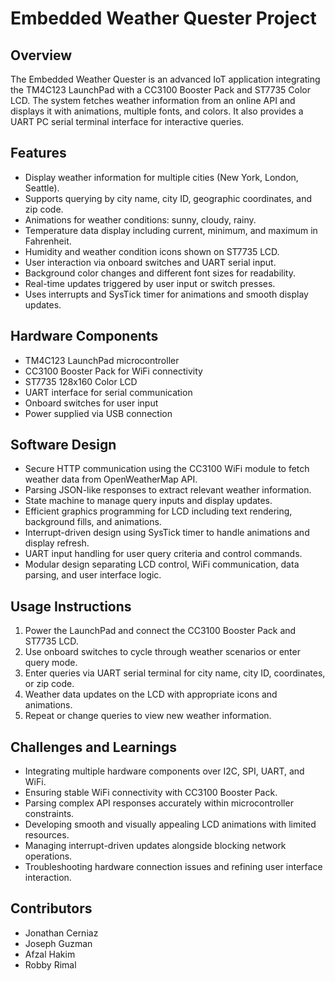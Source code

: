 # Embedded Weather Quester Project

## Overview
The Embedded Weather Quester is an advanced IoT application integrating the TM4C123 LaunchPad with a CC3100 Booster Pack and ST7735 Color LCD. The system fetches weather information from an online API and displays it with animations, multiple fonts, and colors. It also provides a UART PC serial terminal interface for interactive queries.

## Features
- Display weather information for multiple cities (New York, London, Seattle).
- Supports querying by city name, city ID, geographic coordinates, and zip code.
- Animations for weather conditions: sunny, cloudy, rainy.
- Temperature data display including current, minimum, and maximum in Fahrenheit.
- Humidity and weather condition icons shown on ST7735 LCD.
- User interaction via onboard switches and UART serial input.
- Background color changes and different font sizes for readability.
- Real-time updates triggered by user input or switch presses.
- Uses interrupts and SysTick timer for animations and smooth display updates.

## Hardware Components
- TM4C123 LaunchPad microcontroller
- CC3100 Booster Pack for WiFi connectivity
- ST7735 128x160 Color LCD
- UART interface for serial communication
- Onboard switches for user input
- Power supplied via USB connection

## Software Design
- Secure HTTP communication using the CC3100 WiFi module to fetch weather data from OpenWeatherMap API.
- Parsing JSON-like responses to extract relevant weather information.
- State machine to manage query inputs and display updates.
- Efficient graphics programming for LCD including text rendering, background fills, and animations.
- Interrupt-driven design using SysTick timer to handle animations and display refresh.
- UART input handling for user query criteria and control commands.
- Modular design separating LCD control, WiFi communication, data parsing, and user interface logic.

## Usage Instructions
1. Power the LaunchPad and connect the CC3100 Booster Pack and ST7735 LCD.
2. Use onboard switches to cycle through weather scenarios or enter query mode.
3. Enter queries via UART serial terminal for city name, city ID, coordinates, or zip code.
4. Weather data updates on the LCD with appropriate icons and animations.
5. Repeat or change queries to view new weather information.

## Challenges and Learnings
- Integrating multiple hardware components over I2C, SPI, UART, and WiFi.
- Ensuring stable WiFi connectivity with CC3100 Booster Pack.
- Parsing complex API responses accurately within microcontroller constraints.
- Developing smooth and visually appealing LCD animations with limited resources.
- Managing interrupt-driven updates alongside blocking network operations.
- Troubleshooting hardware connection issues and refining user interface interaction.

## Contributors
- Jonathan Cerniaz
- Joseph Guzman
- Afzal Hakim
- Robby Rimal
